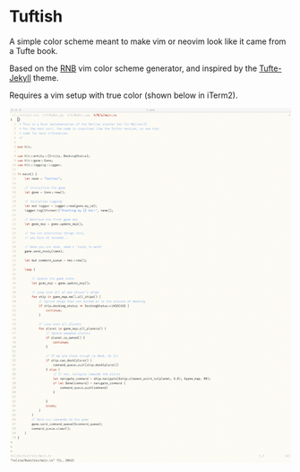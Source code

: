 # Tuftish

A simple color scheme meant to make vim or neovim look like it came from a 
Tufte book.

Based on the [RNB](https://gist.github.com/romainl/5cd2f4ec222805f49eca) vim color scheme generator,
and inspired by the [Tufte-Jekyll](https://github.com/clayh53/tufte-jekyll) theme.

Requires a vim setup with true color (shown below in iTerm2).

![](tuftish.png)

